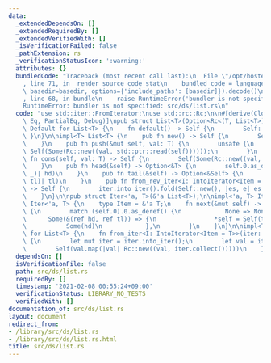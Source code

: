 ```yaml
---
data:
  _extendedDependsOn: []
  _extendedRequiredBy: []
  _extendedVerifiedWith: []
  _isVerificationFailed: false
  _pathExtension: rs
  _verificationStatusIcon: ':warning:'
  attributes: {}
  bundledCode: "Traceback (most recent call last):\n  File \"/opt/hostedtoolcache/Python/3.9.5/x64/lib/python3.9/site-packages/onlinejudge_verify/documentation/build.py\"\
    , line 71, in _render_source_code_stat\n    bundled_code = language.bundle(stat.path,\
    \ basedir=basedir, options={'include_paths': [basedir]}).decode()\n  File \"/opt/hostedtoolcache/Python/3.9.5/x64/lib/python3.9/site-packages/onlinejudge_verify/languages/user_defined.py\"\
    , line 68, in bundle\n    raise RuntimeError('bundler is not specified: {}'.format(path.as_posix()))\n\
    RuntimeError: bundler is not specified: src/ds/list.rs\n"
  code: "use std::iter::FromIterator;\nuse std::rc::Rc;\n\n#[derive(Clone, Ord, PartialOrd,\
    \ Eq, PartialEq, Debug)]\npub struct List<T>(Option<Rc<(T, List<T>)>>);\n\nimpl<T>\
    \ Default for List<T> {\n    fn default() -> Self {\n        Self::new()\n   \
    \ }\n}\n\nimpl<T> List<T> {\n    pub fn new() -> Self {\n        Self(None)\n\
    \    }\n    pub fn push(&mut self, val: T) {\n        unsafe {\n            std::ptr::write(self,\
    \ Self(Some(Rc::new((val, std::ptr::read(self))))));\n        }\n    }\n    pub\
    \ fn cons(self, val: T) -> Self {\n        Self(Some(Rc::new((val, self))))\n\
    \    }\n    pub fn head(&self) -> Option<&T> {\n        self.0.as_deref().map(|(hd,\
    \ _)| hd)\n    }\n    pub fn tail(&self) -> Option<&Self> {\n        self.0.as_deref().map(|(_,\
    \ tl)| tl)\n    }\n    pub fn from_rev_iter<I: IntoIterator<Item = T>>(iter: I)\
    \ -> Self {\n        iter.into_iter().fold(Self::new(), |es, e| es.cons(e))\n\
    \    }\n}\n\npub struct Iter<'a, T>(&'a List<T>);\n\nimpl<'a, T> Iterator for\
    \ Iter<'a, T> {\n    type Item = &'a T;\n    fn next(&mut self) -> Option<Self::Item>\
    \ {\n        match (self.0).0.as_deref() {\n            None => None,\n      \
    \      Some(&(ref hd, ref tl)) => {\n                *self = Self(tl);\n     \
    \           Some(hd)\n            },\n        }\n    }\n}\n\nimpl<T> FromIterator<T>\
    \ for List<T> {\n    fn from_iter<I: IntoIterator<Item = T>>(iter: I) -> Self\
    \ {\n        let mut iter = iter.into_iter();\n        let val = iter.next();\n\
    \        Self(val.map(|val| Rc::new((val, iter.collect()))))\n    }\n}\n"
  dependsOn: []
  isVerificationFile: false
  path: src/ds/list.rs
  requiredBy: []
  timestamp: '2021-02-08 00:55:24+09:00'
  verificationStatus: LIBRARY_NO_TESTS
  verifiedWith: []
documentation_of: src/ds/list.rs
layout: document
redirect_from:
- /library/src/ds/list.rs
- /library/src/ds/list.rs.html
title: src/ds/list.rs
---
```

